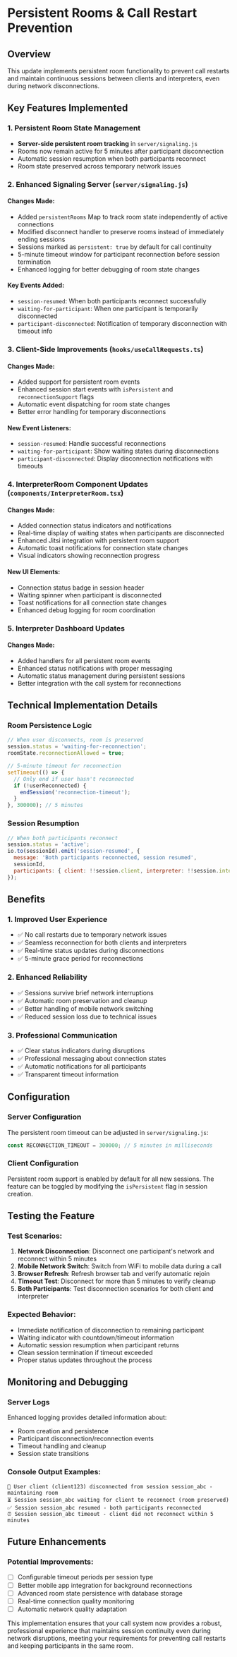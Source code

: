 # Persistent Rooms & Call Restart Prevention

## Overview
This update implements persistent room functionality to prevent call restarts and maintain continuous sessions between clients and interpreters, even during network disconnections.

## Key Features Implemented

### 1. **Persistent Room State Management**
- **Server-side persistent room tracking** in `server/signaling.js`
- Rooms now remain active for 5 minutes after participant disconnection
- Automatic session resumption when both participants reconnect
- Room state preserved across temporary network issues

### 2. **Enhanced Signaling Server (`server/signaling.js`)**

#### Changes Made:
- Added `persistentRooms` Map to track room state independently of active connections
- Modified disconnect handler to preserve rooms instead of immediately ending sessions
- Sessions marked as `persistent: true` by default for call continuity
- 5-minute timeout window for participant reconnection before session termination
- Enhanced logging for better debugging of room state changes

#### Key Events Added:
- `session-resumed`: When both participants reconnect successfully
- `waiting-for-participant`: When one participant is temporarily disconnected
- `participant-disconnected`: Notification of temporary disconnection with timeout info

### 3. **Client-Side Improvements (`hooks/useCallRequests.ts`)**

#### Changes Made:
- Added support for persistent room events
- Enhanced session start events with `isPersistent` and `reconnectionSupport` flags
- Automatic event dispatching for room state changes
- Better error handling for temporary disconnections

#### New Event Listeners:
- `session-resumed`: Handle successful reconnections
- `waiting-for-participant`: Show waiting states during disconnections  
- `participant-disconnected`: Display disconnection notifications with timeouts

### 4. **InterpreterRoom Component Updates (`components/InterpreterRoom.tsx`)**

#### Changes Made:
- Added connection status indicators and notifications
- Real-time display of waiting states when participants are disconnected
- Enhanced Jitsi integration with persistent room support
- Automatic toast notifications for connection state changes
- Visual indicators showing reconnection progress

#### New UI Elements:
- Connection status badge in session header
- Waiting spinner when participant is disconnected
- Toast notifications for all connection state changes
- Enhanced debug logging for room coordination

### 5. **Interpreter Dashboard Updates**

#### Changes Made:
- Added handlers for all persistent room events
- Enhanced status notifications with proper messaging
- Automatic status management during persistent sessions
- Better integration with the call system for reconnections

## Technical Implementation Details

### Room Persistence Logic
```javascript
// When user disconnects, room is preserved
session.status = 'waiting-for-reconnection';
roomState.reconnectionAllowed = true;

// 5-minute timeout for reconnection
setTimeout(() => {
  // Only end if user hasn't reconnected
  if (!userReconnected) {
    endSession('reconnection-timeout');
  }
}, 300000); // 5 minutes
```

### Session Resumption
```javascript
// When both participants reconnect
session.status = 'active';
io.to(sessionId).emit('session-resumed', {
  message: 'Both participants reconnected, session resumed',
  sessionId,
  participants: { client: !!session.client, interpreter: !!session.interpreter }
});
```

## Benefits

### 1. **Improved User Experience**
- ✅ No call restarts due to temporary network issues
- ✅ Seamless reconnection for both clients and interpreters  
- ✅ Real-time status updates during disconnections
- ✅ 5-minute grace period for reconnections

### 2. **Enhanced Reliability**
- ✅ Sessions survive brief network interruptions
- ✅ Automatic room preservation and cleanup
- ✅ Better handling of mobile network switching
- ✅ Reduced session loss due to technical issues

### 3. **Professional Communication**
- ✅ Clear status indicators during disruptions
- ✅ Professional messaging about connection states
- ✅ Automatic notifications for all participants
- ✅ Transparent timeout information

## Configuration

### Server Configuration
The persistent room timeout can be adjusted in `server/signaling.js`:
```javascript
const RECONNECTION_TIMEOUT = 300000; // 5 minutes in milliseconds
```

### Client Configuration
Persistent room support is enabled by default for all new sessions. The feature can be toggled by modifying the `isPersistent` flag in session creation.

## Testing the Feature

### Test Scenarios:
1. **Network Disconnection**: Disconnect one participant's network and reconnect within 5 minutes
2. **Mobile Network Switch**: Switch from WiFi to mobile data during a call
3. **Browser Refresh**: Refresh browser tab and verify automatic rejoin
4. **Timeout Test**: Disconnect for more than 5 minutes to verify cleanup
5. **Both Participants**: Test disconnection scenarios for both client and interpreter

### Expected Behavior:
- Immediate notification of disconnection to remaining participant
- Waiting indicator with countdown/timeout information  
- Automatic session resumption when participant returns
- Clean session termination if timeout exceeded
- Proper status updates throughout the process

## Monitoring and Debugging

### Server Logs
Enhanced logging provides detailed information about:
- Room creation and persistence
- Participant disconnection/reconnection events
- Timeout handling and cleanup
- Session state transitions

### Console Output Examples:
```
🔄 User client (client123) disconnected from session session_abc - maintaining room
⏳ Session session_abc waiting for client to reconnect (room preserved)
✅ Session session_abc resumed - both participants reconnected
⏰ Session session_abc timeout - client did not reconnect within 5 minutes
```

## Future Enhancements

### Potential Improvements:
- [ ] Configurable timeout periods per session type
- [ ] Better mobile app integration for background reconnections
- [ ] Advanced room state persistence with database storage
- [ ] Real-time connection quality monitoring
- [ ] Automatic network quality adaptation

This implementation ensures that your call system now provides a robust, professional experience that maintains session continuity even during network disruptions, meeting your requirements for preventing call restarts and keeping participants in the same room.
